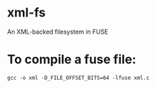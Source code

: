 xml-fs
======

An XML-backed filesystem in FUSE

To compile a fuse file:
======================
`gcc -o xml -D_FILE_OFFSET_BITS=64 -lfuse xml.c`
